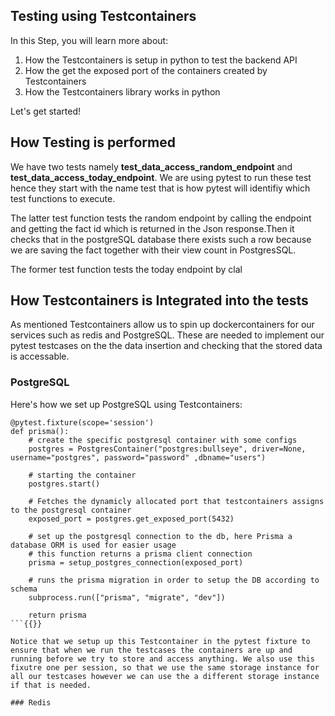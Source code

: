 ## Testing using Testcontainers 

In this Step, you will learn more about:

1. How the Testcontainers is setup in python to test the backend API
2. How the get the exposed port of the containers created by Testcontainers
3. How the Testcontainers library works in python

Let's get started!

## How Testing is performed 

We have two tests namely **test_data_access_random_endpoint** and **test_data_access_today_endpoint**. We are using pytest to run these test hence they start with the name test that is how pytest will identifiy which test functions to execute.

The latter test function tests the random endpoint by calling the endpoint and getting the fact id which is returned in the Json response.Then it checks that in the postgreSQL database there exists such a row because we are saving the fact together with their view count in PostgresSQL.

The former test function tests the today endpoint by clal



## How Testcontainers is Integrated into the tests 

As mentioned Testcontainers allow us to spin up dockercontainers for our services such as redis and PostgreSQL. These are needed to implement our pytest testcases on the the data insertion and checking that the stored data is accessable.    

### PostgreSQL
Here's how we set up PostgreSQL using Testcontainers:
```
@pytest.fixture(scope='session')
def prisma():
	# create the specific postgresql container with some configs
	postgres = PostgresContainer("postgres:bullseye", driver=None, username="postgres", password="password" ,dbname="users")
	
 	# starting the container 
	postgres.start()

	# Fetches the dynamicly allocated port that testcontainers assigns to the postgresql container
	exposed_port = postgres.get_exposed_port(5432)

	# set up the postgresql connection to the db, here Prisma a database ORM is used for easier usage
	# this function returns a prisma client connection 
	prisma = setup_postgres_connection(exposed_port)	
	
	# runs the prisma migration in order to setup the DB according to schema
	subprocess.run(["prisma", "migrate", "dev"])
		
	return prisma
```{{}}

Notice that we setup up this Testcontainer in the pytest fixture to ensure that when we run the testcases the containers are up and running before we try to store and access anything. We also use this fixutre one per session, so that we use the same storage instance for all our testcases however we can use the a different storage instance if that is needed.      

### Redis 

